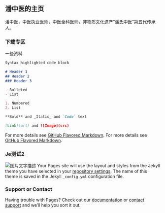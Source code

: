 ## 潘中医的主页

潘中医，中医执业医师，中医全科医师，非物质文化遗产“潘氏中医”第五代传承人。

### 下载专区
一些资料

```markdown
Syntax highlighted code block

# Header 1
## Header 2
### Header 3

- Bulleted
- List

1. Numbered
2. List

**Bold** and _Italic_ and `Code` text

[Link](url) and ![Image](src)
```
For more details see [GitHub Flavored Markdown](https://www.baidu.com/).
For more details see [GitHub Flavored Markdown](https://guides.github.com/features/mastering-markdown/).

### Je测试2

![图片文字描述](https://z3.ax1x.com/2021/08/10/fYaw3n.jpg)
Your Pages site will use the layout and styles from the Jekyll theme you have selected in your [repository settings](https://github.com/tcmpan/tcmpan.github.io/settings/pages). The name of this theme is saved in the Jekyll `_config.yml` configuration file.

### Support or Contact

Having trouble with Pages? Check out our [documentation](https://docs.github.com/categories/github-pages-basics/) or [contact support](https://support.github.com/contact) and we’ll help you sort it out.
